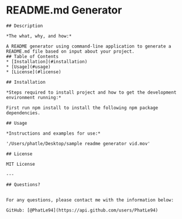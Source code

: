 # README.md Generator
    
    ## Description 
    
    *The what, why, and how:* 
    
    A README generator using command-line application to generate a README.md file based on input about your project.
    ## Table of Contents
    * [Installation](#installation)
    * [Usage](#usage)
    * [License](#license)
    
    ## Installation
    
    *Steps required to install project and how to get the development environment running:*
    
    First run npm install to install the following npm package dependencies. 
    
    ## Usage 
    
    *Instructions and examples for use:*
    
    '/Users/phatle/Desktop/sample readme generator vid.mov'
    
    ## License
    
    MIT License
    
    ---
    
    ## Questions?
    
  
    For any questions, please contact me with the information below:
   
    GitHub: [@PhatLe94](https://api.github.com/users/PhatLe94)
    